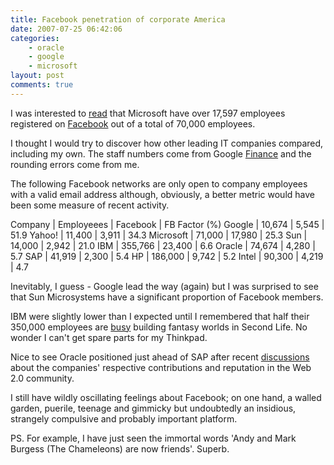 ```yaml
---
title: Facebook penetration of corporate America
date: 2007-07-25 06:42:06
categories:
    - oracle
    - google
    - microsoft
layout: post
comments: true
---
```

I was interested to
[read](http://blogs.technet.com/seanearp/archive/2007/07/21/how-many-microsoft-employees-does-it-take-to.aspx)
that Microsoft have over 17,597 employees registered on
[Facebook](http://www.facebook.com/) out of a total of 70,000 employees.

I thought I would try to discover how other leading IT companies
compared, including my own. The staff numbers come from Google
[Finance](http://finance.google.com/ "Finance") and the rounding errors
come from me.

The following Facebook networks are only open to company employees with
a valid email address although, obviously, a better metric would have
been some measure of recent activity.

Company   | Employeees | Facebook | FB Factor (%)
Google    | 10,674     | 5,545    | 51.9
Yahoo!    | 11,400     | 3,911    | 34.3
Microsoft | 71,000     | 17,980   | 25.3
Sun       | 14,000     | 2,942    | 21.0
IBM       | 355,766    | 23,400   | 6.6
Oracle    | 74,674     | 4,280    | 5.7
SAP       | 41,919     | 2,300    | 5.4
HP        | 186,000    | 9,742    | 5.2
Intel     | 90,300     | 4,219    | 4.7

Inevitably, I guess - Google lead the way (again) but I was surprised to
see that Sun Microsystems have a significant proportion of Facebook
members.

IBM were slightly lower than I expected until I remembered that half
their 350,000 employees are
[busy](http://andypiper.wordpress.com/2007/01/26/second-life-is-work/)
building fantasy worlds in Second Life. No wonder I can't get spare
parts for my Thinkpad.

Nice to see Oracle positioned just ahead of SAP after recent
[discussions](http://www.web-strategist.com/blog/2007/04/27/dear-oracle-bloggers-host-a-lunch-20/ "discussions")
about the companies' respective contributions and reputation in the Web
2.0 community.

I still have wildly oscillating feelings about Facebook; on one hand, a
walled garden, puerile, teenage and gimmicky but undoubtedly an
insidious, strangely compulsive and probably important platform.

PS. For example, I have just seen the immortal words 'Andy and Mark
Burgess (The Chameleons) are now friends'. Superb.
